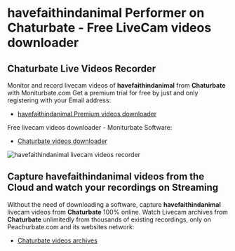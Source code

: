 # havefaithindanimal Performer on Chaturbate - Free LiveCam videos downloader

## Chaturbate Live Videos Recorder

Monitor and record livecam videos of **havefaithindanimal** from **Chaturbate** with Moniturbate.com
Get a premium trial for free by just and only registering with your Email address:
* [havefaithindanimal Premium videos downloader](https://moniturbate.com/request-demo-licence-key.html)

Free livecam videos downloader - Moniturbate Software:
* [Chaturbate videos downloader](https://moniturbate.com/moniturbate-download-software.html)

![havefaithindanimal livecam videos recorder](https://peachurnet.com/templates/moniturbate-software.png)


## Capture havefaithindanimal videos from the Cloud and watch your recordings on Streaming

Without the need of downloading a software, capture **havefaithindanimal** livecam videos from **Chaturbate** 100% online.
Watch Livecam archives from **Chaturbate** unlimitedly from thousands of existing recordings, only on Peachurbate.com and its websites network:
* [Chaturbate videos archives](https://peachurnet.com/)